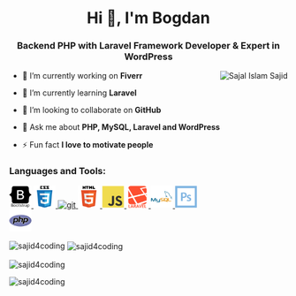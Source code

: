 

<h1 align="center">Hi 👋, I'm Bogdan</h1>
<h3 align="center">Backend PHP with Laravel Framework Developer & Expert in WordPress</h3>
<img height="350px" margin-top="20px" margin-bottom="20px" align="right" src="https://i.pinimg.com/originals/bc/bc/bc/bcbcbc82af6091ad057fb9274259bc7d.gif" alt="Sajal Islam Sajid">



- 🔭 I’m currently working on **Fiverr**

- 🌱 I’m currently learning **Laravel**

- 👯 I’m looking to collaborate on **GitHub**

- 💬 Ask me about **PHP, MySQL, Laravel and WordPress**

- ⚡ Fun fact **I love to motivate people**

<h3 align="left">Languages and Tools:</h3>
<p align="left"> <a href="https://getbootstrap.com" target="_blank" rel="noreferrer"> <img src="https://raw.githubusercontent.com/devicons/devicon/master/icons/bootstrap/bootstrap-plain-wordmark.svg" alt="bootstrap" width="40" height="40"/> </a> <a href="https://www.w3schools.com/css/" target="_blank" rel="noreferrer"> <img src="https://raw.githubusercontent.com/devicons/devicon/master/icons/css3/css3-original-wordmark.svg" alt="css3" width="40" height="40"/> </a> <a href="https://git-scm.com/" target="_blank" rel="noreferrer"> <img src="https://www.vectorlogo.zone/logos/git-scm/git-scm-icon.svg" alt="git" width="40" height="40"/> </a> <a href="https://www.w3.org/html/" target="_blank" rel="noreferrer"> <img src="https://raw.githubusercontent.com/devicons/devicon/master/icons/html5/html5-original-wordmark.svg" alt="html5" width="40" height="40"/> </a> <a href="https://developer.mozilla.org/en-US/docs/Web/JavaScript" target="_blank" rel="noreferrer"> <img src="https://raw.githubusercontent.com/devicons/devicon/master/icons/javascript/javascript-original.svg" alt="javascript" width="40" height="40"/> </a> <a href="https://laravel.com/" target="_blank" rel="noreferrer"> <img src="https://raw.githubusercontent.com/devicons/devicon/master/icons/laravel/laravel-plain-wordmark.svg" alt="laravel" width="40" height="40"/> </a> <a href="https://www.mysql.com/" target="_blank" rel="noreferrer"> <img src="https://raw.githubusercontent.com/devicons/devicon/master/icons/mysql/mysql-original-wordmark.svg" alt="mysql" width="40" height="40"/> </a> <a href="https://www.photoshop.com/en" target="_blank" rel="noreferrer"> <img src="https://raw.githubusercontent.com/devicons/devicon/master/icons/photoshop/photoshop-line.svg" alt="photoshop" width="40" height="40"/> </a> <a href="https://www.php.net" target="_blank" rel="noreferrer"> <img src="https://raw.githubusercontent.com/devicons/devicon/master/icons/php/php-original.svg" alt="php" width="40" height="40"/> </a> </p>

<p><img align="left" src="https://github-readme-stats.vercel.app/api/top-langs?username=superstarlancer&show_icons=true&locale=en&layout=compact" alt="sajid4coding" /></p>

<p>&nbsp;<img align="center" src="https://github-readme-stats.vercel.app/api?username=superstarlancer&show_icons=true&locale=en" alt="sajid4coding" /></p>

<p><img align="center" src="https://github-readme-streak-stats.herokuapp.com/?user=superstarlancer&" alt="sajid4coding" /></p>

<p align="left"> <img src="https://komarev.com/ghpvc/?username=superstarlancer&label=Profile%20views&color=0e75b6&style=flat" alt="sajid4coding" /> </p>

<p align="left"> <a href="https://twitter.com/superstarlancer" target="blank">
  
